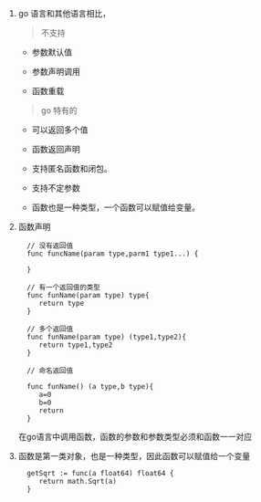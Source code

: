 1. go 语言和其他语言相比，

   > 不支持

   + 参数默认值

   + 参数声明调用

   + 函数重载

   > go 特有的

   + 可以返回多个值

   + 函数返回声明

   + 支持匿名函数和闭包。

   + 支持不定参数

   + 函数也是一种类型，一个函数可以赋值给变量。

2. 函数声明

         // 没有返回值
         func funcName(param type,parm1 type1...) {

         }

         // 有一个返回值的类型
         func funName(param type) type{
            return type
         }

         // 多个返回值
         func funName(param type) (type1,type2){
            return type1,type2
         }

         // 命名返回值

         func funName() (a type,b type){
            a=0
            b=0
            return
         }

   在go语言中调用函数，函数的参数和参数类型必须和函数一一对应

3. 函数是第一类对象，也是一种类型，因此函数可以赋值给一个变量

         getSqrt := func(a float64) float64 {
            return math.Sqrt(a)
         }